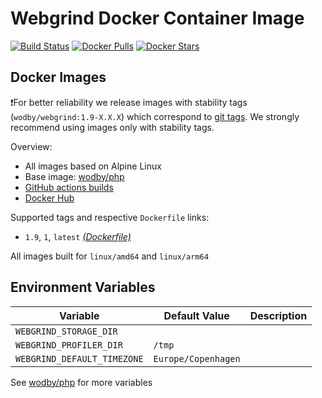 # Webgrind Docker Container Image 

[![Build Status](https://github.com/wodby/webgrind/workflows/Build%20docker%20image/badge.svg)](https://github.com/wodby/webgrind/actions)
[![Docker Pulls](https://img.shields.io/docker/pulls/wodby/webgrind.svg)](https://hub.docker.com/r/wodby/webgrind)
[![Docker Stars](https://img.shields.io/docker/stars/wodby/webgrind.svg)](https://hub.docker.com/r/wodby/webgrind)

## Docker Images

❗For better reliability we release images with stability tags (`wodby/webgrind:1.9-X.X.X`) which correspond to [git tags](https://github.com/wodby/webgrind/releases). We strongly recommend using images only with stability tags. 

Overview:

- All images based on Alpine Linux
- Base image: [wodby/php](https://github.com/wodby/php)
- [GitHub actions builds](https://github.com/wodby/webgrind/actions) 
- [Docker Hub](https://hub.docker.com/r/wodby/webgrind)

Supported tags and respective `Dockerfile` links:

- `1.9`, `1`, `latest`  [_(Dockerfile)_](https://github.com/wodby/webgrind/tree/master/Dockerfile)

All images built for `linux/amd64` and `linux/arm64`

## Environment Variables

| Variable                    | Default Value       | Description |
|-----------------------------|---------------------|-------------|
| `WEBGRIND_STORAGE_DIR`      |                     |             |
| `WEBGRIND_PROFILER_DIR`     | `/tmp`              |             |
| `WEBGRIND_DEFAULT_TIMEZONE` | `Europe/Copenhagen` |             |

See [wodby/php](https://github.com/wodby/php) for more variables
